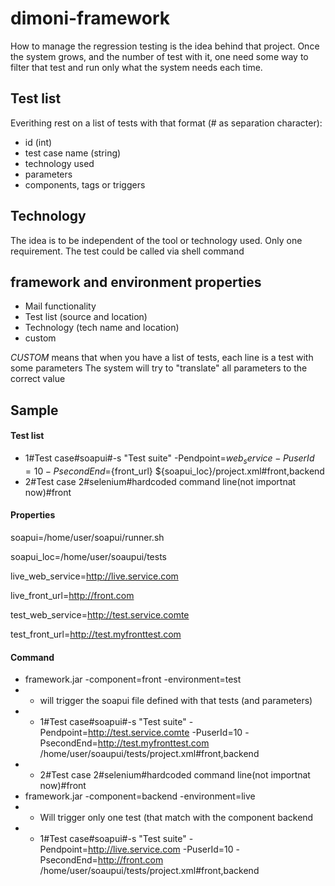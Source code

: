 # dimoni-framework


How to manage the regression testing is the idea behind that project.
Once the system grows, and the number of test with it, one need some way
to filter that test and run only what the system needs each time.

## Test list
Everithing rest on a list of tests with that format (# as separation character):
* id (int)
* test case name (string)
* technology used
* parameters
* components, tags or triggers

## Technology
The idea is to be independent of the tool or technology used.
Only one requirement. The test could be called via shell command

## framework and environment properties
* Mail functionality
* Test list (source and location)
* Technology (tech name and location)
* custom 

*CUSTOM* means that when you have a list of tests, each line is a test with some parameters
The system will try to "translate" all parameters to the correct value

## Sample
#### Test list
* 1#Test case#soapui#-s "Test suite" -Pendpoint=${web_service} -PuserId=10 -PsecondEnd=${front_url} ${soapui_loc}/project.xml#front,backend
* 2#Test case 2#selenium#hardcoded command line(not importnat now)#front

#### Properties
soapui=/home/user/soapui/runner.sh

soapui_loc=/home/user/soaupui/tests

live_web_service=http://live.service.com

live_front_url=http://front.com

test_web_service=http://test.service.comte

test_front_url=http://test.myfronttest.com

#### Command
* framework.jar -component=front -environment=test
* * will trigger the soapui file defined with that tests (and parameters)
* * 1#Test case#soapui#-s "Test suite" -Pendpoint=http://test.service.comte -PuserId=10 -PsecondEnd=http://test.myfronttest.com /home/user/soaupui/tests/project.xml#front,backend
* * 2#Test case 2#selenium#hardcoded command line(not importnat now)#front
* framework.jar -component=backend -environment=live
* * Will trigger only one test (that match with the component backend
* * 1#Test case#soapui#-s "Test suite" -Pendpoint=http://live.service.com -PuserId=10 -PsecondEnd=http://front.com /home/user/soaupui/tests/project.xml#front,backend

